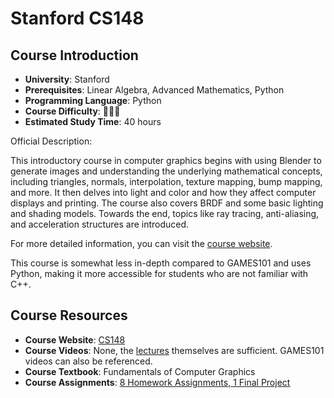 # Stanford CS148

## Course Introduction

- **University**: Stanford
- **Prerequisites**: Linear Algebra, Advanced Mathematics, Python
- **Programming Language**: Python
- **Course Difficulty**: 🌟🌟🌟
- **Estimated Study Time**: 40 hours

Official Description:

This introductory course in computer graphics begins with using Blender to generate images and understanding the underlying mathematical concepts, including triangles, normals, interpolation, texture mapping, bump mapping, and more. It then delves into light and color and how they affect computer displays and printing. The course also covers BRDF and some basic lighting and shading models. Towards the end, topics like ray tracing, anti-aliasing, and acceleration structures are introduced.

For more detailed information, you can visit the [course website](https://web.stanford.edu/class/cs148/index.html).

This course is somewhat less in-depth compared to GAMES101 and uses Python, making it more accessible for students who are not familiar with C++.

## Course Resources

- **Course Website**: [CS148](https://web.stanford.edu/class/cs148/index.html)
- **Course Videos**: None, the [lectures](https://web.stanford.edu/class/cs148/lectures.html) themselves are sufficient. GAMES101 videos can also be referenced.
- **Course Textbook**: Fundamentals of Computer Graphics
- **Course Assignments**: [8 Homework Assignments, 1 Final Project](https://web.stanford.edu/class/cs148/assignments.html)